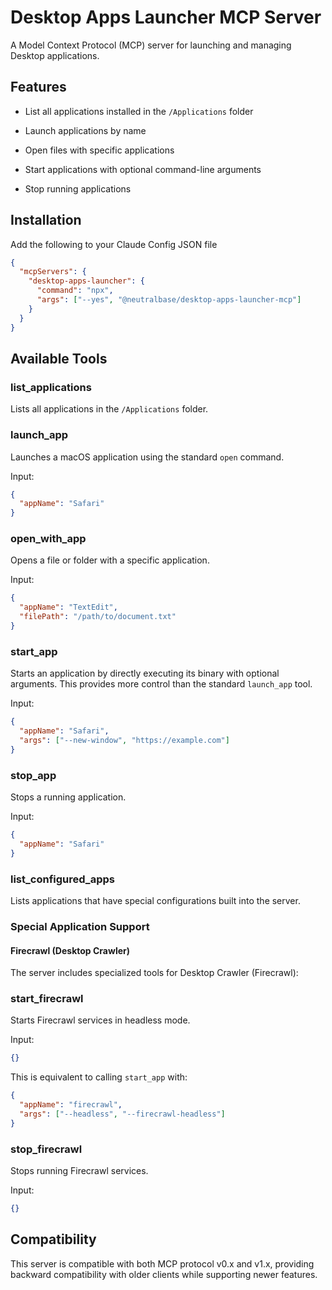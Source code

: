 # Desktop Apps Launcher MCP Server

A Model Context Protocol (MCP) server for launching and managing Desktop applications.

## Features

- List all applications installed in the `/Applications` folder

- Launch applications by name

- Open files with specific applications

- Start applications with optional command-line arguments

- Stop running applications

## Installation

Add the following to your Claude Config JSON file

```json
{
  "mcpServers": {
    "desktop-apps-launcher": {
      "command": "npx",
      "args": ["--yes", "@neutralbase/desktop-apps-launcher-mcp"]
    }
  }
}
```

## Available Tools

### list_applications

Lists all applications in the `/Applications` folder.

### launch_app

Launches a macOS application using the standard `open` command.

Input:

```json
{
  "appName": "Safari"
}
```

### open_with_app

Opens a file or folder with a specific application.

Input:

```json
{
  "appName": "TextEdit",
  "filePath": "/path/to/document.txt"
}
```

### start_app

Starts an application by directly executing its binary with optional arguments.
This provides more control than the standard `launch_app` tool.

Input:

```json
{
  "appName": "Safari",
  "args": ["--new-window", "https://example.com"]
}
```

### stop_app

Stops a running application.

Input:

```json
{
  "appName": "Safari"
}
```

### list_configured_apps

Lists applications that have special configurations built into the server.

### Special Application Support

#### Firecrawl (Desktop Crawler)

The server includes specialized tools for Desktop Crawler (Firecrawl):

### start_firecrawl

Starts Firecrawl services in headless mode.

Input:

```json
{}
```

This is equivalent to calling `start_app` with:

```json
{
  "appName": "firecrawl",
  "args": ["--headless", "--firecrawl-headless"]
}
```

### stop_firecrawl

Stops running Firecrawl services.

Input:

```json
{}
```

## Compatibility

This server is compatible with both MCP protocol v0.x and v1.x, providing backward
compatibility with older clients while supporting newer features.
